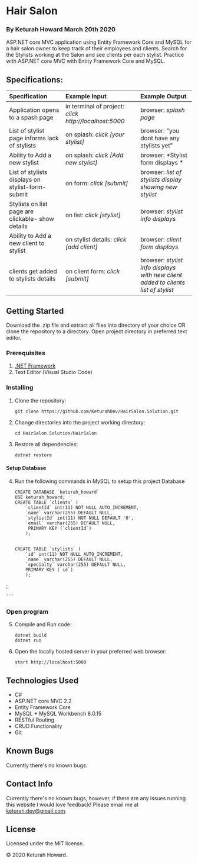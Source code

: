# Hair Salon
### By **Keturah Howard**  March 20th 2020

ASP.NET core MVC application using Entity Framework Core and MySQL for a hair salon owner to keep track of their employees and clients. Search for the Stylists working at the Salon and see clients per each stylist. Practice with ASP.NET core MVC with Entity Framework Core and MySQL.

## Specifications:


| Specification | Example Input | Example Output |
| :------------- |:-------------| :-------------------|
| Application opens to a spash page| in terminal of project: *click http://localhost:5000* | browser: *splash page* |
| List of stylist page informs lack of stylists | on splash: *click [your stylist]* | browser: "you dont have any stylists yet" |
| Ability to Add a new stylist | on splash: *click [Add new stylist]* | browser: *Stylist form displays * |
| List of stylists displays on stylist-form-submit | on form: *click [submit]* | browser: *list of stylists display showing new stylist* |
| Stylists on list page are clickable- show details | on list: *click [stylist]* | browser: *stylist info displays* |
| Ability to Add a new client to stylist | on stylist details: *click [add client]* | browser: *client form displays* |
| clients get added to stylists details | on client form: *click [submit]* | browser: *stylist info displays with new client added to clients list of stylist* |

## Getting Started

Download the .zip file and extract all files into directory of your choice OR clone the repository to a directory. Open project directory in preferred text editor.

### Prerequisites

1. [.NET Framework](https://dotnet.microsoft.com/download/thank-you/dotnet-sdk-2.2.106-macos-x64-installer) 
2. Text Editor (Visual Studio Code)

### Installing

1. Clone the repository:
    ```
    git clone https://github.com/KeturahDev/HairSalon.Solution.git
    ```
2. Change directories into the project working directory:
    ```
    cd HairSalon.Solution/HairSalon
    ```
3. Restore all dependencies:
    ```
    dotnet restore
    ```

#### Setup Database

4. Run the following commands in MySQL to setup this project Database
    ```
    CREATE DATABASE `keturah_howard`
    USE keturah_howard;
    CREATE TABLE `clients` (
        `clientId` int(11) NOT NULL AUTO_INCREMENT,
        `name` varchar(255) DEFAULT NULL,
        `stylistId` int(11) NOT NULL DEFAULT '0',
        `email` varchar(255) DEFAULT NULL,
         PRIMARY KEY (`clientId`)
        );


    CREATE TABLE `stylists` (
        `id` int(11) NOT NULL AUTO_INCREMENT,
        `name` varchar(255) DEFAULT NULL,
        `specialty` varchar(255) DEFAULT NULL,
        PRIMARY KEY (`id`)
        );
;

    ```
### Open program

5. Compile and Run code:
    ```
    dotnet build
    dotnet run
    ```
6. Open the locally hosted server in your preferred web browser:
    ```
    start http://localhost:5000
    ```


## Technologies Used

* C#
* ASP.NET core MVC 2.2
* Entity Framework Core
* MySQL + MySQL Workbench 8.0.15
* RESTful Routing
* CRUD Functionality
* Git

## Known Bugs
Currently there's no known bugs.

## Contact Info 
Currently there's no known bugs, however, if there are any issues running this website I would love feedback! Please email me at keturah.dev@gmail.com.

## License

Licensed under the MIT license.

&copy; 2020 Keturah Howard.
